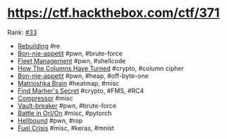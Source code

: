 # https://ctf.hackthebox.com/ctf/371

Rank: [#33](https://ctftime.org/event/1639)

- [Rebuilding](rev_rebuilding.md) #re
- [Bon-nie-appetit](trick_or_deal.md) #pwn, #brute-force
- [Fleet Management](fleet_management.md) #pwn, #shellcode
- [How The Columns Have Turned](how_the_columns_have_turned.md) #crypto, #column cipher
- [Bon-nie-appetit](bon_nie_appetit.md) #pwn, #heap, #off-byte-one
- [Matrioshka Brain](matrioshka_brain.md) #heatmap, #misc
- [Find Marher's Secret](find_marhers_secret.md) #crypto, #FMS, #RC4
- [Compressor](compressor.md) #misc
- [Vault-breaker](Vault-breaker.md) #pwn, #brute-force
- [Battle in OrI/On](battle_in_orion.md) #misc, #pytorch
- [Hellbound](hellhound.md) #pwn, #rop
- [Fuel Crisis](fuel_crisis.md) #misc, #keras, #mnist

